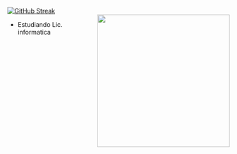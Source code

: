 [![GitHub Streak](https://streak-stats.demolab.com?user=Hernan404&theme=gotham&hide_border=true&exclude_days=Sun&card_width=1000)](https://git.io/streak-stats)  
 <img align="right" src="https://github.com/Hernan404/Hernan404/assets/83614099/cf3c7d58-2a17-4ecd-b0ec-1bbed76112b0" width="300"> 


- Estudiando Lic. informatica



























